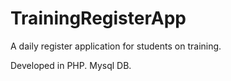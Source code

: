 # TrainingRegisterApp
A daily register application for students on training.

Developed in PHP.
Mysql DB.

